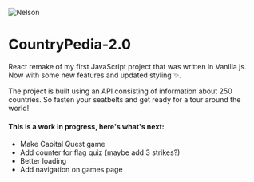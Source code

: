 ![Nelson](https://media0.giphy.com/media/v1.Y2lkPTc5MGI3NjExMW4zaXZvMHo4OXp0djh2YXplbnp1emI3YnBlMDlrMmh0bnQ1eWV1bSZlcD12MV9pbnRlcm5hbF9naWZfYnlfaWQmY3Q9Zw/3o6MbmZP1rjV70zWyk/giphy.gif)


# CountryPedia-2.0
React remake of my first JavaScript project that was written in Vanilla js. Now with some new features and updated styling ✨.

The project is built using an API consisting of information about 250 countries. So fasten your seatbelts and get ready for a tour around the world!

#### This is a work in progress, here's what's next:
- Make Capital Quest game
- Add counter for flag quiz (maybe add 3 strikes?)
- Better loading
- Add navigation on games page
